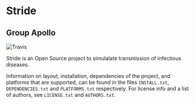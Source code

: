 # Stride

## Group Apollo

![Travis](https://img.shields.io/travis/Stride-Apollo/Stride.svg)

Stride is an Open Source project to simulalate transmission of
infectious diseases.

Information on layout, installation, dependencies of the project, and
platforms that are supported, can be found in the files `INSTALL.txt`,
`DEPENDENCIES.txt` and `PLATFORMS.txt` respectively.
For license info and a list of authors, see `LICENSE.txt` and `AUTHORS.txt`.
